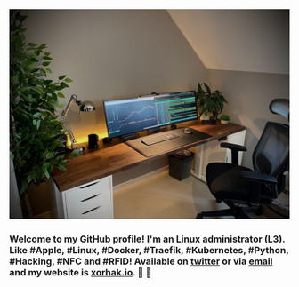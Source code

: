 <img src="https://raw.githubusercontent.com/djerfy/djerfy/master/assets/background_2.jpg">

### Welcome to my GitHub profile! I'm an Linux administrator (L3). Like #Apple, #Linux, #Docker, #Traefik, #Kubernetes, #Python, #Hacking, #NFC and #RFID! Available on [twitter](https://twitter.com/djerfy) or via [email](mailto:djerfy@gmail.com) and my website is [xorhak.io](https://xorhak.io).  🌱 🚀
